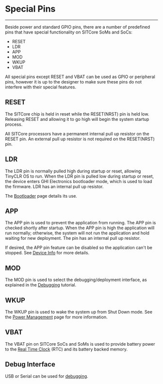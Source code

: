 # Special Pins
---

Beside power and standard GPIO pins, there are a number of predefined pins that have special functionality on SITCore SoMs and SoCs: 
* RESET
* LDR
* APP
* MOD
* WKUP
* VBAT

All special pins except RESET and VBAT can be used as GPIO or peripheral pins, however it is up to the designer to make sure these pins do not interfere with their special features.

## RESET

The SITCore chip is held in reset while the RESET(NRST) pin is held low. Releasing RESET and allowing it to go high will begin the system startup process.

All SITCore processors have a permanent internal pull up resistor on the RESET pin. An external pull up resistor is not required on the RESET(NRST) pin.

## LDR

The LDR pin is normally pulled high during startup or reset, allowing TinyCLR OS to run. When the LDR pin is pulled low during startup or reset, the device enters GHI Electronics bootloader mode, which is used to load the firmware. LDR has an internal pull up resistor.

The [Bootloader](bootloader.md) page details its use.

## APP

The APP pin is used to prevent the application from running. The APP pin is checked shortly after startup. When the APP pin is high the application will run normally; otherwise, the system will not run the application and hold waiting for new deployment. The pin has an internal pull up resistor.

If desired, the APP pin feature can be disabled so the application can't be stopped. See [Device Info](tutorials/device-info.md) for more details.

## MOD

The MOD pin is used to select the debugging/deployment interface, as explained in the [Debugging](tutorials/debugging.md) tutorial.

## WKUP

The WKUP pin is used to wake the system up from Shut Down mode. See the [Power Management](tutorials/power-management.md) page for more information.

## VBAT

The VBAT pin on SITCore SoCs and SoMs is used to provide battery power to the [Real Time Clock](tutorials/real-time-clock.md) (RTC) and its battery backed memory.

## Debug Interface

USB or Serial can be used for [debugging](tutorials/debugging.md).
